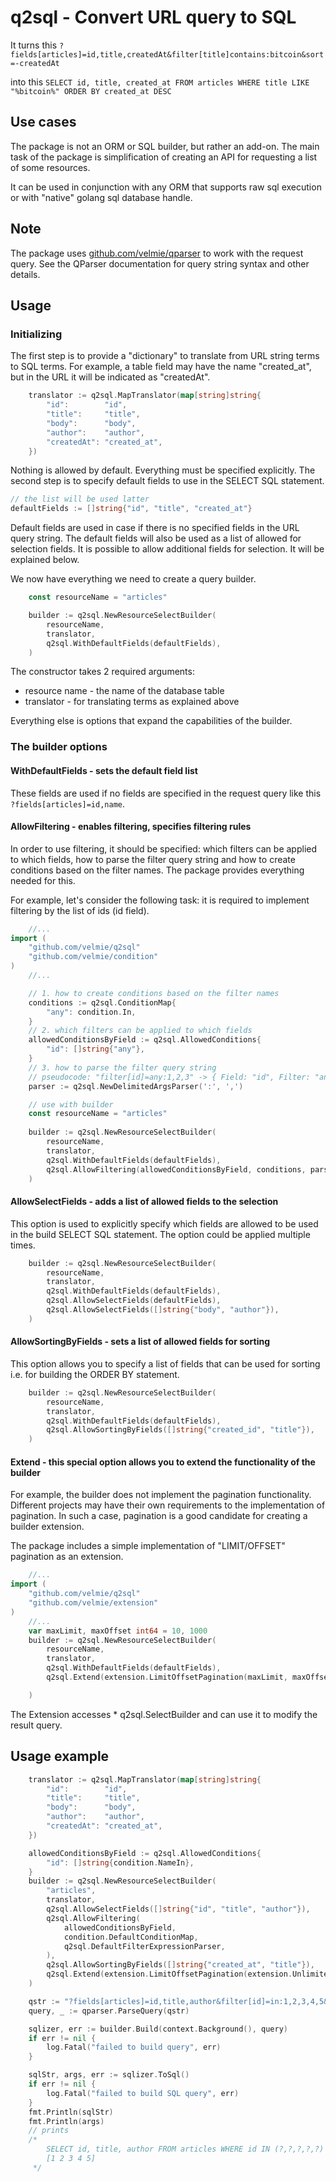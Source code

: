 # q2sql - Convert URL query to SQL

It turns this `?fields[articles]=id,title,createdAt&filter[title]contains:bitcoin&sort=-createdAt`

into this `SELECT id, title, created_at FROM articles WHERE title LIKE "%bitcoin%" ORDER BY created_at DESC`

## Use cases

The package is not an ORM or SQL builder, but rather an add-on. The main task of the package is
simplification of creating an API for requesting a list of some resources.

It can be used in conjunction with any ORM that supports raw sql execution or with "native" golang sql database handle.

## Note

The package uses [github.com/velmie/qparser](https://github.com/velmie/qparser) to work with the request query.
See the QParser documentation for query string syntax and other details.

## Usage

### Initializing

The first step is to provide a "dictionary" to translate from URL string terms to SQL terms.
For example, a table field may have the name "created_at", but in the URL it will be indicated as "createdAt".
```go
	translator := q2sql.MapTranslator(map[string]string{
		"id":        "id",
		"title":     "title",
		"body":      "body",
		"author":    "author",
		"createdAt": "created_at",
	})
```


Nothing is allowed by default. Everything must be specified explicitly.
The second step is to specify default fields to use in the SELECT SQL statement.
```go
// the list will be used latter
defaultFields := []string{"id", "title", "created_at"}
```

Default fields are used in case if there is no specified fields in the URL query string.
The default fields will also be used as a list of allowed for selection fields. 
It is possible to allow additional fields for selection. It will be explained below.

We now have everything we need to create a query builder.

```go
	const resourceName = "articles"

	builder := q2sql.NewResourceSelectBuilder(
		resourceName,
		translator,
		q2sql.WithDefaultFields(defaultFields),
	)
```
 
The constructor takes 2 required arguments:
 
* resource name - the name of the database table
* translator - for translating terms as explained above

Everything else is options that expand the capabilities of the builder.

### The builder options

#### WithDefaultFields - sets the default field list

These fields are used if no fields are specified in the request query 
like this `?fields[articles]=id,name`.

#### AllowFiltering - enables filtering, specifies filtering rules

In order to use filtering, it should be specified: which filters can be applied to which fields, how to parse the filter query string
and how to create conditions based on the filter names. The package provides everything needed for this.

For example, let's consider the following task: it is required to implement filtering by the list of ids (id field).
```go
    //...
import (
	"github.com/velmie/q2sql"
	"github.com/velmie/condition"
)
    //...

    // 1. how to create conditions based on the filter names
	conditions := q2sql.ConditionMap{
		"any": condition.In,    
	}
    // 2. which filters can be applied to which fields
	allowedConditionsByField := q2sql.AllowedConditions{
		"id": []string{"any"},
	}
    // 3. how to parse the filter query string
    // pseudocode: "filter[id]=any:1,2,3" -> { Field: "id", Filter: "any", Args: ["1", "2", "3"] }
    parser := q2sql.NewDelimitedArgsParser(':', ',')

    // use with builder
	const resourceName = "articles"
	
	builder := q2sql.NewResourceSelectBuilder(
		resourceName,
		translator,
		q2sql.WithDefaultFields(defaultFields),
		q2sql.AllowFiltering(allowedConditionsByField, conditions, parser),
	)     
```

#### AllowSelectFields - adds a list of allowed fields to the selection

This option is used to explicitly specify which fields are allowed to be used in the build SELECT SQL statement.
The option could be applied multiple times.

```go
	builder := q2sql.NewResourceSelectBuilder(
		resourceName,
		translator,
		q2sql.WithDefaultFields(defaultFields),
		q2sql.AllowSelectFields(defaultFields),
        q2sql.AllowSelectFields([]string{"body", "author"}),
	)   
```

#### AllowSortingByFields - sets a list of allowed fields for sorting

This option allows you to specify a list of fields that can be used for sorting i.e. for building the ORDER BY statement.

```go
	builder := q2sql.NewResourceSelectBuilder(
		resourceName,
		translator,
		q2sql.WithDefaultFields(defaultFields),
        q2sql.AllowSortingByFields([]string{"created_id", "title"}),
	)   
```

#### Extend - this special option allows you to extend the functionality of the builder

For example, the builder does not implement the pagination functionality. Different projects may have their own requirements
to the implementation of pagination. In such a case, pagination is a good candidate for creating a builder extension.

The package includes a simple implementation of "LIMIT/OFFSET" pagination as an extension.  

```go
    //...
import (
	"github.com/velmie/q2sql"
	"github.com/velmie/extension"
)
    //...
    var maxLimit, maxOffset int64 = 10, 1000
	builder := q2sql.NewResourceSelectBuilder(
		resourceName,
		translator,
		q2sql.WithDefaultFields(defaultFields),
        q2sql.Extend(extension.LimitOffsetPagination(maxLimit, maxOffset)),

	)   
```

The Extension accesses * q2sql.SelectBuilder and can use it to modify the result query.

## Usage example

```go
	translator := q2sql.MapTranslator(map[string]string{
		"id":        "id",
		"title":     "title",
		"body":      "body",
		"author":    "author",
		"createdAt": "created_at",
	})

	allowedConditionsByField := q2sql.AllowedConditions{
		"id": []string{condition.NameIn},
	}
	builder := q2sql.NewResourceSelectBuilder(
		"articles",
		translator,
		q2sql.AllowSelectFields([]string{"id", "title", "author"}),
		q2sql.AllowFiltering(
			allowedConditionsByField,
			condition.DefaultConditionMap,
			q2sql.DefaultFilterExpressionParser,
		),
		q2sql.AllowSortingByFields([]string{"created_at", "title"}),
		q2sql.Extend(extension.LimitOffsetPagination(extension.Unlimited, extension.Unlimited)),
	)

	qstr := "?fields[articles]=id,title,author&filter[id]=in:1,2,3,4,5&sort=-createdAt,title&page[limit]=100"
	query, _ := qparser.ParseQuery(qstr)

	sqlizer, err := builder.Build(context.Background(), query)
	if err != nil {
		log.Fatal("failed to build query", err)
	}

	sqlStr, args, err := sqlizer.ToSql()
	if err != nil {
		log.Fatal("failed to build SQL query", err)
	}
	fmt.Println(sqlStr)
	fmt.Println(args)
	// prints
	/*
		SELECT id, title, author FROM articles WHERE id IN (?,?,?,?,?) ORDER BY created_at DESC, title ASC LIMIT 100
		[1 2 3 4 5]
	 */
```
